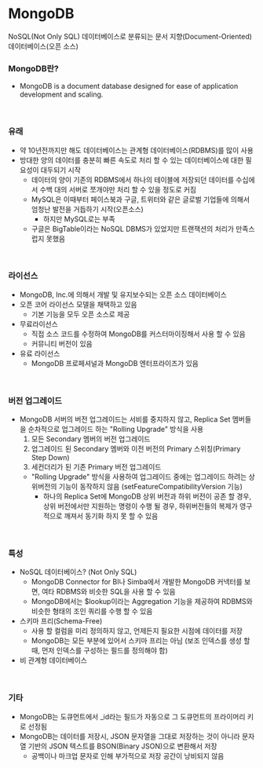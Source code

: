 # MongoDB
NoSQL(Not Only SQL) 데이터베이스로 분류되는 문서 지향(Document-Oriented) 데이터베이스(오픈 소스)
<br/>

### MongoDB란?
  + MongoDB is a document database designed for ease of application development and scaling.
<br/>

### 유래
  + 약 10년전까지만 해도 데이터베이스는 관계형 데이터베이스(RDBMS)를 많이 사용
  + 방대한 양의 데이터를 충분히 빠른 속도로 처리 할 수 있는 데이터베이스에 대한 필요성이 대두되기 시작
    + 데이터의 양이 기존의 RDBMS에서 하나의 테이블에 저장되던 데이터를 수십에서 수백 대의 서버로 쪼개야만 처리 할 수 있을 정도로 커짐
    + MySQL은 이때부터 페이스북과 구글, 트위터와 같은 글로벌 기업들에 의해서 엄청난 발전을 거듭하기 시작(오픈소스)
      + 하지만 MySQL로는 부족
    + 구글은 BigTable이라는 NoSQL DBMS가 있었지만 트랜잭션의 처리가 만족스럽지 못했음
<br/>

### 라이선스
  + MongoDB, Inc.에 의해서 개발 및 유지보수되는 오픈 소스 데이터베이스
  + 오픈 코어 라이선스 모델을 채택하고 있음
    + 기본 기능을 모두 오픈 소스로 제공
  + 무료라이선스
    + 직접 소스 코드를 수정하여 MongoDB를 커스터마이징해서 사용 할 수 있음
    + 커뮤니티 버전이 있음
  + 유료 라이선스
    + MongoDB 프로페셔널과 MongoDB 엔터프라이즈가 있음
<br/>

### 버전 업그레이드
  + MongoDB 서버의 버전 업그레이드는 서비를 중지하지 않고, Replica Set 멤버들을 순차적으로 업그레이드 하는 "Rolling Upgrade" 방식을 사용
    1. 모든 Secondary 멤버의 버전 업그레이드
    2. 업그레이드 된 Secondary 멤버와 이전 버전의 Primary 스위칭(Primary Step Down)
    3. 세컨더리가 된 기존 Primary 버전 업그레이드
    + "Rolling Upgrade" 방식을 사용하여 업그레이드 중에는 업그레이드 하려는 상위버전의 기능이 동작하지 않음 (setFeatureCompatibilityVersion 기능)
      + 하나의 Replica Set에 MongoDB 상위 버전과 하위 버전이 공존 할 경우, 상위 버전에서만 지원하는 명령이 수행 될 경우, 하위버전들의 복제가 영구적으로 깨져서 동기화 하지 못 할 수 있음
<br/>

### 특성
  + NoSQL 데이터베이스? (Not Only SQL)
    + MongoDB Connector for BI나 Simba에서 개발한 MongoDB 커넥터를 보면, 여타 RDBMS와 비슷한 SQL을 사용 할 수 있음
    + MongoDB에서는 $lookup이라는 Aggregation 기능을 제공하여 RDBMS와 비슷한 형태의 조인 쿼리를 수행 할 수 있음
  + 스키마 프리(Schema-Free)
    + 사용 할 컬럼을 미리 정의하지 않고, 언제든지 필요한 시점에 데이터를 저장
    + MongoDB는 모든 부분에 있어서 스키마 프리는 아님 (보조 인덱스를 생성 할 때, 먼저 인덱스를 구성하는 필드를 정의해야 함)
  + 비 관계형 데이터베이스
<br/>

### 기타
  + MongoDB는 도큐먼트에서 _id라는 필드가 자동으로 그 도큐먼트의 프라이머리 키로 선정됨
  + MongoDB는 데이터를 저장시, JSON 문자열을 그대로 저장하는 것이 아니라 문자열 기반의 JSON 텍스트를 BSON(Binary JSON)으로 변환해서 저장
    + 공백이나 마크업 문자로 인해 부가적으로 저장 공간이 낭비되지 않음